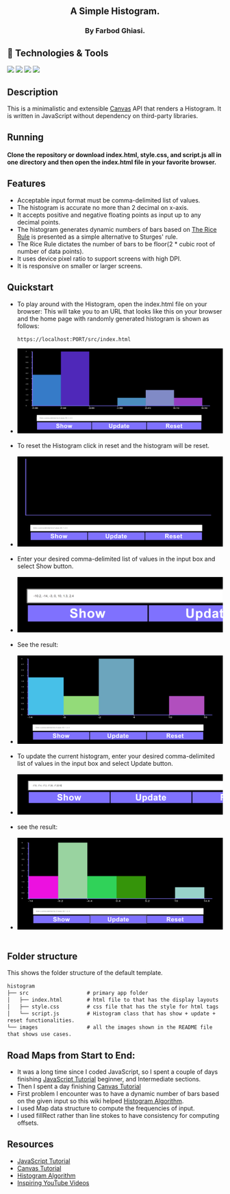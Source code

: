 <h2 align="center">A Simple Histogram.</h2>
<h3 align="center">By Farbod Ghiasi.</h3>

## 🔧 Technologies & Tools
![](https://img.shields.io/badge/OS-Ubuntu-informational?style=flat&logo=Ubuntu&logoColor=white&color=orange)
![](https://img.shields.io/badge/IDE-WebStorm-informational?style=flat&logo=WebStorm&logoColor=white&color=black)
![](https://img.shields.io/badge/FrontEnd-JavaScript-informational?style=flat&logo=JavaScript&logoColor=white&color=F7DF1E)
![](https://img.shields.io/badge/VS-GitHub-informational?style=flat&logo=Git&logoColor=white&color=F05032)

## Description

This is a minimalistic and extensible [Canvas](https://developer.mozilla.org/en-US/docs/Web/API/Canvas_API/Tutorial) API that renders a Histogram. It is written in JavaScript without dependency on third-party libraries.


## Running
#### Clone the repository or download index.html, style.css, and script.js all in one directory and then open the index.html file in your favorite browser.

## Features
* Acceptable input format must be comma-delimited list of values.
* The histogram is accurate no more than 2 decimal on x-axis.
* It accepts positive and negative floating points as input up to any decimal points.
* The histogram generates dynamic numbers of bars based on [The Rice Rule](https://en.wikipedia.org/wiki/Histogram) is presented as a simple alternative to Sturges' rule.
* The Rice Rule dictates the number of bars to be floor(2 * cubic root of number of data points).
* It uses device pixel ratio to support screens with high DPI.
* It is responsive on smaller or larger screens.

## Quickstart

* To play around with the Histogram, open the index.html file on your browser:
  This will take you to an URL that looks like this on your browser and the home page with randomly generated histogram is shown as follows:
    ```
    https://localhost:PORT/src/index.html
    ```
* ![](images/home.png)</br></br>
* To reset the Histogram click in reset and the histogram will be reset. </br></br>
* ![](images/reset.png)</br></br>
* Enter your desired comma-delimited list of values in the input box and select Show button.</br></br>
* ![](images/submit.png)</br></br>
* See the result: </br></br>
* ![](images/submitEffect.png)</br></br>
* To update the current histogram, enter your desired comma-delimited list of values in the input box and select Update button.</br></br>
* ![](images/update.png)</br></br>
* see the result: </br></br>
* ![](images/updateEffect.png)</br></br>

## Folder structure

This shows the folder structure of the default template.

```
histogram
├── src                   # primary app folder
│   ├── index.html        # html file to that has the display layouts
│   ├── style.css         # css file that has the style for html tags
│   └── script.js         # Histogram class that has show + update + reset functionalities.
└── images                # all the images shown in the README file that shows use cases.
```

## Road Maps from Start to End:

* It was a long time since I coded JavaScript, so I spent a couple of days finishing [JavaScript Tutorial](https://developer.mozilla.org/en-US/docs/Web/JavaScript) beginner, and Intermediate sections.
* Then I spent a day finishing [Canvas Tutorial](https://developer.mozilla.org/en-US/docs/Web/API/Canvas_API/Tutorial)
* First problem I encounter was to have a dynamic number of bars based on the given input so this wiki helped [Histogram Algorithm](https://en.wikipedia.org/wiki/Histogram).
* I used Map data structure to compute the frequencies of input. 
* I used fillRect rather than line stokes to have consistency for computing offsets.


## Resources

* [JavaScript Tutorial](https://developer.mozilla.org/en-US/docs/Web/JavaScript)
* [Canvas Tutorial](https://developer.mozilla.org/en-US/docs/Web/API/Canvas_API/Tutorial)
* [Histogram Algorithm](https://en.wikipedia.org/wiki/Histogram)
* [Inspiring YouTube Videos](https://www.youtube.com/c/Frankslaboratory)
